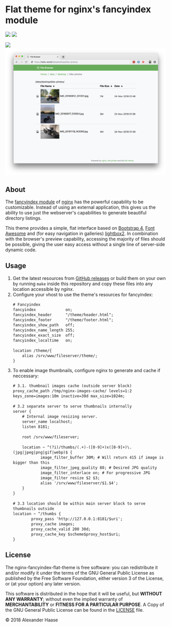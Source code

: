 # Flat theme for nginx's fancyindex module

[![](https://img.shields.io/github/issues-raw/alehaa/nginx-fancyindex-flat-theme.svg?style=flat-square)](https://github.com/alehaa/nginx-fancyindex-flat-theme/issues)
[![](https://img.shields.io/badge/license-GPLv3-blue.svg?style=flat-square)](LICENSE)

![](doc/screenshot.png)
![](doc/screenshot-thumbs.png)


## About

The [fancyindex module](https://github.com/aperezdc/ngx-fancyindex) of
[nginx](http://nginx.org/) has the powerful capability to be customizable.
Instead of using an external application, this gives us the ability to use
just the webserver's capabilities to generate beautiful directory listings.

This theme provides a simple, flat interface based on
[Bootstrap 4](https://getbootstrap.com), [Font Awesome](https://fontawesome.com)
and (for easy navigation in galleries)
[lightbox2](http://lokeshdhakar.com/projects/lightbox2/). In combination with
the browser's preview capability, accessing the majority of files should be
possible, giving the user easy access without a single line of server-side
dynamic code.


## Usage

1. Get the latest resources from [GitHub releases](https://github.com/alehaa/nginx-fancyindex-flat-theme/releases)
   or build them on your own by running `make` inside this repository and copy
   these files into any location accessible by *nginx*.
2. Configure your vhost to use the theme's resources for fancyindex:
    ```
    # Fancyindex
    fancyindex             on;
    fancyindex_header      "/theme/header.html";
    fancyindex_footer      "/theme/footer.html";
    fancyindex_show_path   off;
    fancyindex_name_length 255;
    fancyindex_exact_size  off;
    fancyindex_localtime   on;

    location /theme/{
        alias /srv/www/fileserver/theme/;
    }
    ```
3. To enable image thumbnails, configure nginx to generate and cache if neccessary:
    ```
    # 3.1. thumbnail images cache (outside server block)
    proxy_cache_path /tmp/nginx-images-cache/ levels=1:2 keys_zone=images:10m inactive=30d max_size=1024m;

    # 3.2 separate server to serve thumbnails internally
    server {
        # Internal image resizing server.
        server_name localhost;
        listen 8181;

        root /srv/www/fileserver;

        location ~ ^(?i)/thumbs/(.+)-([0-9]+)x([0-9]+)\.(jpg|jpeg|png|gif|webp)$ {
                image_filter_buffer 30M; # Will return 415 if image is bigger than this
                image_filter_jpeg_quality 80; # Desired JPG quality
                image_filter_interlace on; # For progressive JPG
                image_filter resize $2 $3;
                alias '/srv/www/fileserver/$1.$4';
        }
    }

    # 3.3 location should be within main server block to serve thumbnails outside
    location ~ ^/thumbs {
            proxy_pass 'http://127.0.0.1:8181/$uri';
            proxy_cache images;
            proxy_cache_valid 200 30d;
            proxy_cache_key $scheme$proxy_host$uri;
    }
    ```

## License

The nginx-fancyindex-flat-theme is free software: you can redistribute it and/or
modify it under the terms of the GNU General Public License as published by the
Free Software Foundation, either version 3 of the License, or (at your option)
any later version.

This software is distributed in the hope that it will be useful, but **WITHOUT
ANY WARRANTY**; without even the implied warranty of **MERCHANTABILITY** or
**FITNESS FOR A PARTICULAR PURPOSE**. A Copy of the GNU General Public License
can be found in the [LICENSE](LICENSE) file.

&copy; 2018 Alexander Haase
